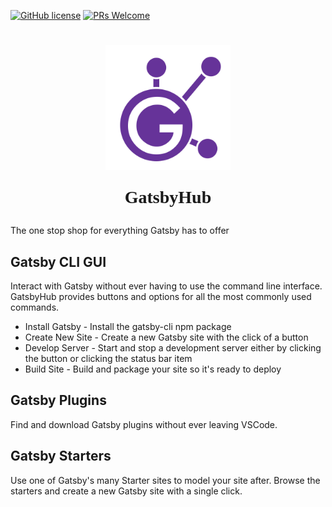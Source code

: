 [![GitHub license](https://img.shields.io/github/license/reactide/reactide)](https://github.com/oslabs-beta/GatsbyHub/blob/main/LICENSE) [![PRs Welcome](https://img.shields.io/badge/PRs-welcome-brightgreen.svg)](https://github.com/oslabs-beta/GatsbyHub/pulls)

<h1 align="center">
  <img align="center" src="./src/logo/GatsbyHub-purple-big.png" alt="GatsbyHub purple logo" width="200rem">
  <p align="center" style="font-family:futura">GatsbyHub</p>
</h1>

<!-- # GatsbyHub -->

The one stop shop for everything Gatsby has to offer

## Gatsby CLI GUI

Interact with Gatsby without ever having to use the command line interface. GatsbyHub provides buttons and options for all the most commonly used commands.

- Install Gatsby - Install the gatsby-cli npm package
- Create New Site - Create a new Gatsby site with the click of a button
- Develop Server - Start and stop a development server either by clicking the button or clicking the status bar item
- Build Site - Build and package your site so it's ready to deploy

## Gatsby Plugins

Find and download Gatsby plugins without ever leaving VSCode.

## Gatsby Starters

Use one of Gatsby's many Starter sites to model your site after. Browse the starters and create a new Gatsby site with a single click.
